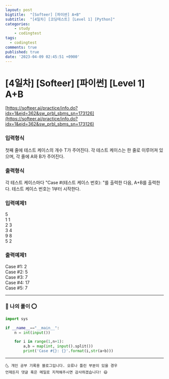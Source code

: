 ```yaml
---
layout: post
bigtitle:  "[Softeer] [파이썬] A+B"
subtitle:  "[4일차] [코딩테스트] [Level 1] [Python]"
categories:
    - study
    - codingtest
tags:
  - codingtest
comments: true
published: true
date: '2023-04-09 02:45:51 +0900'
---
```


# [4일차] [Softeer] [파이썬] [Level 1] A+B

[https://softeer.ai/practice/info.do?idx=1&eid=362&sw_prbl_sbms_sn=173126](https://softeer.ai/practice/info.do?idx=1&eid=362&sw_prbl_sbms_sn=173126)


### 입력형식
첫째 줄에 테스트 케이스의 개수 T가 주어진다.
각 테스트 케이스는 한 줄로 이루어져 있으며, 각 줄에 A와 B가 주어진다.

### 출력형식
각 테스트 케이스마다 "Case #(테스트 케이스 번호): "를 출력한 다음, A+B를 출력한다.
테스트 케이스 번호는 1부터 시작한다.

### 입력예제1
5      <br>
1 1     <br>
2 3     <br>
3 4     <br>
9 8     <br>
5 2     <br>

### 출력예제1
Case #1: 2      <br>
Case #2: 5      <br>
Case #3: 7      <br>
Case #4: 17     <br>
Case #5: 7      <br>


---

### 🚀 나의 풀이 ⭕

```python
import sys 

if __name__=="__main__":
    n = int(input())

    for i in range(1,n+1):
        a,b = map(int, input().split())
        print('Case #{}: {}'.format(i,str(a+b)))

```


***
    🌜 개인 공부 기록용 블로그입니다. 오류나 틀린 부분이 있을 경우 
    언제든지 댓글 혹은 메일로 지적해주시면 감사하겠습니다! 😄